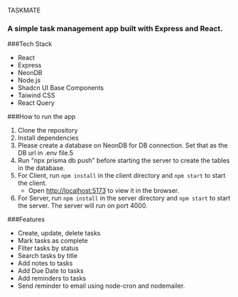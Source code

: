 TASKMATE

### A simple task management app built with Express and React.

###Tech Stack

- React
- Express
- NeonDB
- Node.js
- Shadcn UI Base Components
- Taiwind CSS
- React Query

###How to run the app

1. Clone the repository
2. Install dependencies
3. Please create a database on NeonDB for DB connection. Set that as the DB url in .env file.5
5. Run "npx prisma db push" before starting the server to create the tables in the database.
4. For Client, run `npm install` in the client directory and `npm start` to start the client.
   - Open [http://localhost:5173](http://localhost:5173) to view it in the browser.
5. For Server, run `npm install` in the server directory and `npm start` to start the server. The server will run on port 4000.

###Features

- Create, update, delete tasks
- Mark tasks as complete
- Filter tasks by status
- Search tasks by title
- Add notes to tasks
- Add Due Date to tasks
- Add reminders to tasks
- Send reminder to email using node-cron and nodemailer.



















